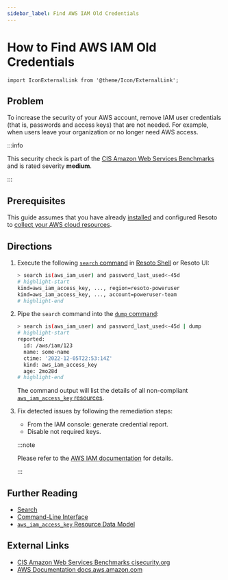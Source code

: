 ```yaml
---
sidebar_label: Find AWS IAM Old Credentials
---
```


# How to Find AWS IAM Old Credentials

```mdx-code-block
import IconExternalLink from '@theme/Icon/ExternalLink';
```

## Problem

To increase the security of your AWS account, remove IAM user credentials (that is, passwords and access keys) that are not needed. For example, when users leave your organization or no longer need AWS access.

:::info

This security check is part of the [CIS Amazon Web Services Benchmarks](https://cisecurity.org/benchmark/amazon_web_services) and is rated severity **medium**.

:::

## Prerequisites

This guide assumes that you have already [installed](../../../getting-started/install-resoto/index.md) and configured Resoto to [collect your AWS cloud resources](../../../getting-started/configure-resoto/aws.md).

## Directions

1. Execute the following [`search` command](../../../reference/cli/search-commands/search.md) in [Resoto Shell](../../../reference/components/shell.md) or Resoto UI:

   ```bash
   > search is(aws_iam_user) and password_last_used<-45d
   # highlight-start
   ​kind=aws_iam_access_key, ..., region=resoto-poweruser
   ​kind=aws_iam_access_key, ..., account=poweruser-team
   # highlight-end
   ```

2. Pipe the `search` command into the [`dump` command](../../../reference/cli/format-commands/dump.md):

   ```bash
   > search is(aws_iam_user) and password_last_used<-45d | dump
   # highlight-start
   ​reported:
   ​  id: /aws/iam/123
   ​  name: some-name
   ​  ctime: '2022-12-05T22:53:14Z'
   ​  kind: aws_iam_access_key
   ​  age: 2mo28d
   # highlight-end
   ```

   The command output will list the details of all non-compliant [`aws_iam_access_key` resources](../../../reference/data-models/aws/index.md#aws_iam_access_key).

3. Fix detected issues by following the remediation steps:

   - From the IAM console: generate credential report.
   - Disable not required keys.

   :::note

   Please refer to the [AWS IAM documentation](https://docs.aws.amazon.com/IAM/latest/UserGuide/id_credentials_getting-report.html) for details.

   :::

## Further Reading

- [Search](../../../reference/search/index.md)
- [Command-Line Interface](../../../reference/cli/index.md)
- [`aws_iam_access_key` Resource Data Model](../../../reference/data-models/aws/index.md#aws_iam_access_key)

## External Links

- [CIS Amazon Web Services Benchmarks <span class="badge badge--secondary">cisecurity.org <IconExternalLink width="10" height="10" /></span>](https://cisecurity.org/benchmark/amazon_web_services)
- [AWS Documentation <span class="badge badge--secondary">docs.aws.amazon.com <IconExternalLink width="10" height="10" /></span>](https://docs.aws.amazon.com/IAM/latest/UserGuide/id_credentials_getting-report.html)

